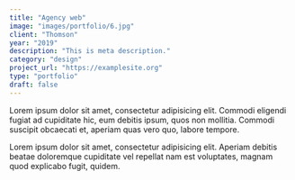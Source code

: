 ```yaml
---
title: "Agency web"
image: "images/portfolio/6.jpg"
client: "Thomson"
year: "2019"
description: "This is meta description."
category: "design"
project_url: "https://examplesite.org"
type: "portfolio"
draft: false
---
```


Lorem ipsum dolor sit amet, consectetur adipisicing elit. Commodi eligendi fugiat ad cupiditate hic, eum debitis ipsum, quos non mollitia. Commodi suscipit obcaecati et, aperiam quas vero quo, labore tempore.

Lorem ipsum dolor sit amet, consectetur adipisicing elit. Aperiam debitis beatae doloremque cupiditate vel repellat nam est voluptates, magnam quod explicabo fugit, quidem.
